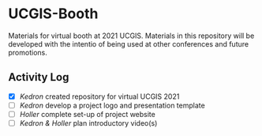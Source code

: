 # UCGIS-Booth
Materials for virtual booth at 2021 UCGIS. Materials in this repository will be developed with the intentio of being used at other conferences and future promotions.

## Activity Log
- [x] *Kedron* created repository for virtual UCGIS 2021
- [ ] *Kedron* develop a project logo and presentation template
- [ ] *Holler* complete set-up of project website
- [ ] *Kedron & Holler* plan introductory video(s)
